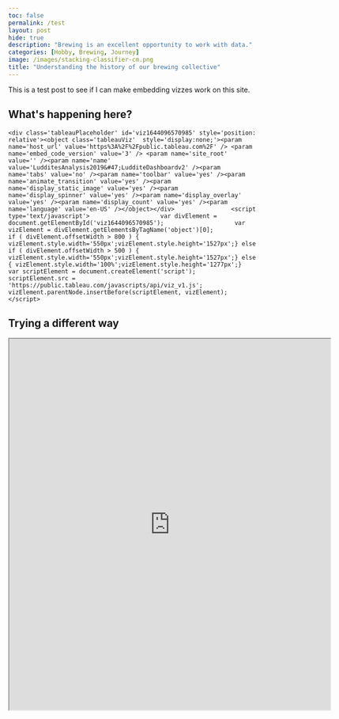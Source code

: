 ```yaml
---
toc: false
permalink: /test
layout: post
hide: true
description: "Brewing is an excellent opportunity to work with data."
categories: [Hobby, Brewing, Journey]
image: /images/stacking-classifier-cm.png
title: "Understanding the history of our brewing collective"
---
```

This is a test post to see if I can make embedding vizzes work on this site.

## What's happening here?
<html>
    
    <div class='tableauPlaceholder' id='viz1644096570985' style='position: relative'><object class='tableauViz'  style='display:none;'><param name='host_url' value='https%3A%2F%2Fpublic.tableau.com%2F' /> <param name='embed_code_version' value='3' /> <param name='site_root' value='' /><param name='name' value='LudditesAnalysis2019&#47;LudditeDashboardv2' /><param name='tabs' value='no' /><param name='toolbar' value='yes' /><param name='animate_transition' value='yes' /><param name='display_static_image' value='yes' /><param name='display_spinner' value='yes' /><param name='display_overlay' value='yes' /><param name='display_count' value='yes' /><param name='language' value='en-US' /></object></div>                <script type='text/javascript'>                    var divElement = document.getElementById('viz1644096570985');                    var vizElement = divElement.getElementsByTagName('object')[0];                    if ( divElement.offsetWidth > 800 ) { vizElement.style.width='550px';vizElement.style.height='1527px';} else if ( divElement.offsetWidth > 500 ) { vizElement.style.width='550px';vizElement.style.height='1527px';} else { vizElement.style.width='100%';vizElement.style.height='1277px';}                     var scriptElement = document.createElement('script');                    scriptElement.src = 'https://public.tableau.com/javascripts/api/viz_v1.js';                    vizElement.parentNode.insertBefore(scriptElement, vizElement);                </script>

</html>

## Trying a different way


<iframe src="https://public.tableau.com/views/LudditesAnalysis2019/LudditeDashboardv2?:embed=yes&:display_count=yes&:showVizHome=no" width = '650' height = '750'></iframe>